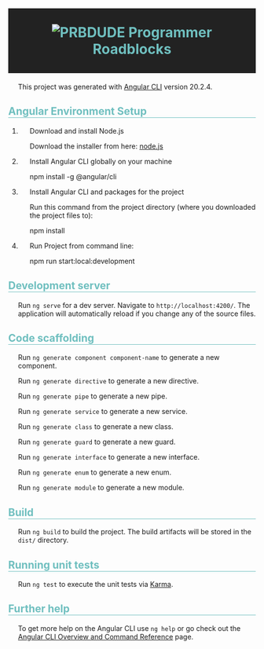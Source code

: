 <style>
  h1 {
    color: #6fbfbf;
    text-align: center;
    background-color: #222222;
    padding: 2rem;
  }
  h2 {
    color: #6fbfbf;
    border-bottom: 1px solid #6fbfbf;
  }
  p {
    margin-left: 20px;
  }
</style>


# ![PRBDUDE](/public/favicon.ico) Programmer Roadblocks

This project was generated with [Angular CLI](https://github.com/angular/angular-cli) version 20.2.4.

## Angular Environment Setup

1. Download and install Node.js

    Download the installer from here: [node.js](https://nodejs.org/en/download/)


2. Install Angular CLI globally on your machine


    npm install -g @angular/cli

3. Install Angular CLI and packages for the project

    Run this command from the project directory (where you downloaded the project files to):


    npm install

4. Run Project from command line:


    npm run start:local:development


## Development server

Run `ng serve` for a dev server. Navigate to `http://localhost:4200/`. The application will automatically reload if you change any of the source files.

## Code scaffolding

Run `ng generate component component-name` to generate a new component.

Run `ng generate directive` to generate a new directive.

Run `ng generate pipe` to generate a new pipe.

Run `ng generate service` to generate a new service.

Run `ng generate class` to generate a new class.

Run `ng generate guard` to generate a new guard.

Run `ng generate interface` to generate a new interface.

Run `ng generate enum` to generate a new enum.

Run `ng generate module` to generate a new module.

## Build

Run `ng build` to build the project. The build artifacts will be stored in the `dist/` directory.

## Running unit tests

Run `ng test` to execute the unit tests via [Karma](https://karma-runner.github.io).

## Further help

To get more help on the Angular CLI use `ng help` or go check out the [Angular CLI Overview and Command Reference](https://angular.io/cli) page.
